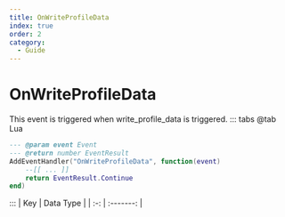 ```yaml
---
title: OnWriteProfileData
index: true
order: 2
category:
  - Guide
---
```


# OnWriteProfileData
This event is triggered when write_profile_data is triggered.
::: tabs
@tab Lua
```lua
--- @param event Event
--- @return number EventResult
AddEventHandler("OnWriteProfileData", function(event)
    --[[ ... ]]
    return EventResult.Continue
end)
```

:::
| Key | Data Type |
| :-: | :-------: |